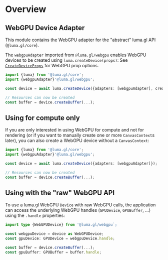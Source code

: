 # Overview

## WebGPU Device Adapter

This module contains the WebGPU adapter for the "abstract" luma.gl API (`@luma.gl/core`).

The `webgpuAdapter` imported from `@luma.gl/webgpu` enables WebGPU devices to
be created using `luma.createDevice(props)`: See [`CreateDeviceProps`](/docs/api-reference/core/luma#createdeviceprops) for WebGPU prop options.

```typescript
import {luma} from '@luma.gl/core';
import {webgpuAdapter}'@luma.gl/webgpu';

const device = await luma.createDevice({adapters: [webgpuAdapter], createCanvasContext: {width: 800, height: 600}});

// Resources can now be created
const buffer = device.createBuffer(...);
```

## Using for compute only

If you are only interested in using WebGPU for compute and not for rendering (or if you want to manually create one or more `CanvasContext`s later), you can also create a WebGPU device without a `CanvasContext`:

```typescript
import {luma} from '@luma.gl/core';
import {webgpuAdapter}'@luma.gl/webgpu';

const device = await luma.createDevice({adapters: [webgpuAdapter]});

// Resources can now be created
const buffer = device.createBuffer(...);
```

## Using with the "raw" WebGPU API

To use a luma.gl WebGPU `Device` with raw WebGPU calls, the application can access
the underlying WebGPU handles (`GPUDevice`, `GPUBuffer`, ...) using the `.handle` properties:

```typescript
import type {WebGPUDevice} from '@luma.gl/webgpu`;

const webgpuDevice = device as WebGPUDevice;
const gpuDevice: GPUDevice = webgpuDevice.handle;

const buffer = device.createBuffer(...);
const gpuBuffer: GPUBuffer = buffer.handle;
```

